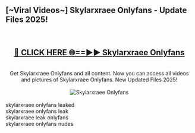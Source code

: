 <h2>[~Viral Videos~] Skylarxraee Onlyfans - Update Files 2025!</h2>
<br>
<div align="center">
<h2><a href="https://betterlinks.top/A2PfLJ" rel="nofollow">🔴 CLICK HERE 🌐==►► Skylarxraee Onlyfans</a></h2>
<br>
Get Skylarxraee Onlyfans and all content. Now you can access all videos and pictures of Skylarxraee Onlyfans. New Updated Files 2025!
<br>
<br>
<a href="https://betterlinks.top/A2PfLJ" rel="nofollow" data-target="animated-image.originalLink"><img src="https://i.ibb.co.com/WyWwxjT/player-gif2.gif" alt="Skylarxraee Onlyfans" style="max-width: 100%; display: inline-block;" data-target="animated-image.originalImage"></a>
</div>
<br>
skylarxraee onlyfans leaked<br>
skylarxraee onlyfans leak<br>
skylarxraee leak onlyfans<br>
skylarxraee onlyfans nudes